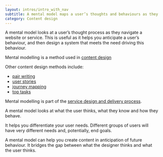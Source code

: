 ```yaml
---
layout: intros/intro_with_nav
subtitle: A mental model maps a user’s thoughts and behaviours as they navigate a website or access information.
category: Content design
---
```

A mental model looks at a user’s thought process as they navigate a website or service. This is useful as it helps you anticipate a user’s behaviour, and then design a system that meets the need driving this behaviour.

Mental modelling is a method used in [content design](/creating-user-centred-content/content-design/)

Other content design methods include:
- [pair writing](/creating-user-centred-content/content-design/pair-writing)
- [user stories](/creating-user-centred-content/content-design/user-stories/)
- [journey mapping](/creating-user-centred-content/content-design/journey-mapping/)
- [top tasks](/creating-user-centred-content/content-design/top-tasks/)

Mental modelling is part of the [service design and delivery process](/service-design-delivery-process/).

A mental model looks at what the user thinks, what they know and how they behave. 

It helps you differentiate your user needs. Different groups of users will have very different needs and, potentially, end goals.

A mental model can help you create content in anticipation of future behaviour. It bridges the gap between what the designer thinks and what the user thinks.
